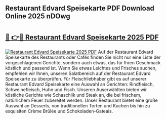 ## Restaurant Edvard Speisekarte PDF Download Online 2025 nDOwg

# <h2><a href="http://gc928kx.nevu.top/?p=Restaurant+Edvard+Speisekarte">🔗 👉🔴 Restaurant Edvard Speisekarte 2025 PDF</a></h2>

[![Restaurant Edvard Speisekarte 2025 PDF](https://i.imgur.com/dBaPXMq.png)](http://gc928kx.nevu.top/?p=Restaurant+Edvard+Speisekarte)
Auf der Restaurant Edvard Speisekarte des Restaurants oder Cafés finden Sie nicht nur eine Liste der vorgeschlagenen Gerichte, sondern auch etwas, das für Ihren Geschmack köstlich und passend ist. Wenn Sie etwas Leichtes und Frisches suchen, empfehlen wir Ihnen, unseren Salatbereich auf der Restaurant Edvard Speisekarte zu überprüfen. Für Fleischliebhaber gibt es auf unserer Restaurant Edvard Speisekarte eine Auswahl an Gerichten: Rindfleisch, Schweinefleisch, Huhn und Fisch. Unseren Auserwählten bieten wir köstliche Gerichte wie Schaschlik und Steak an, die bei frischem, natürlichem Feuer zubereitet werden. Unser Restaurant bietet eine große Auswahl an Desserts, von traditionellen Torten und Kuchen bis hin zu exquisiten Crème Brûlée und Schokoladen-Gateais.
